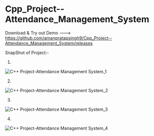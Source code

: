 # Cpp_Project--Attendance_Management_System
Download & Try out Demo --->  https://github.com/amanpratapsingh9/Cpp_Project--Attendance_Management_System/releases

SnapShot of Project:-

1)
![C++ Project-Attendance Management System_1](https://user-images.githubusercontent.com/72128002/128617817-ac50cfdf-34dd-4237-9b75-77d33b287751.jpg)

2)
![C++ Project-Attendance Management System_2](https://user-images.githubusercontent.com/72128002/128617688-083d7b65-c40c-4d3a-8d18-eb626d5a433b.jpg)

3)
![C++ Project-Attendance Management System_3](https://user-images.githubusercontent.com/72128002/128617716-092efba4-ca4e-47aa-96a2-b7c27138d211.jpg)

4)
![C++ Project-Attendance Management System_4](https://user-images.githubusercontent.com/72128002/128617858-6671d85e-77d0-4e05-a30f-7ffd64c3ac07.jpg)



